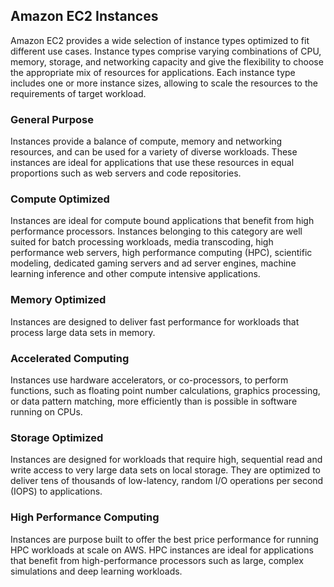 ## Amazon EC2 Instances

Amazon EC2 provides a wide selection of instance types optimized to fit different use cases. Instance types comprise varying combinations of CPU, memory, storage, and networking capacity and give the flexibility to choose the appropriate mix of resources for applications. Each instance type includes one or more instance sizes, allowing to scale the resources to the requirements of target workload.

### General Purpose
Instances provide a balance of compute, memory and networking resources, and can be used for a variety of diverse workloads. These instances are ideal for applications that use these resources in equal proportions such as web servers and code repositories.

### Compute Optimized
Instances are ideal for compute bound applications that benefit from high performance processors. Instances belonging to this category are well suited for batch processing workloads, media transcoding, high performance web servers, high performance computing (HPC), scientific modeling, dedicated gaming servers and ad server engines, machine learning inference and other compute intensive applications.

### Memory Optimized
Instances are designed to deliver fast performance for workloads that process large data sets in memory.

### Accelerated Computing
Instances use hardware accelerators, or co-processors, to perform functions, such as floating point number calculations, graphics processing, or data pattern matching, more efficiently than is possible in software running on CPUs.

### Storage Optimized
Instances are designed for workloads that require high, sequential read and write access to very large data sets on local storage. They are optimized to deliver tens of thousands of low-latency, random I/O operations per second (IOPS) to applications.

### High Performance Computing
Instances are purpose built to offer the best price performance for running HPC workloads at scale on AWS. HPC instances are ideal for applications that benefit from high-performance processors such as large, complex simulations and deep learning workloads.
